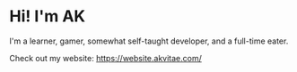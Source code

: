 # Hi! I'm AK

I'm a learner, gamer, somewhat self-taught developer, and a full-time eater.

Check out my website: https://website.akvitae.com/
